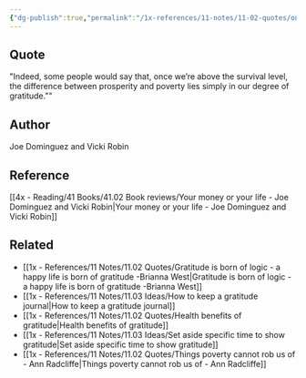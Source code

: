 ```yaml
---
{"dg-publish":true,"permalink":"/1x-references/11-notes/11-02-quotes/once-were-above-the-survival-level-the-difference-between-prosperity-and-poverty-lies-simply-in-our-degree-of-gratitude-joe-dominguez-and-vicki-robin/","title":"Once were above the survival level, the difference between prosperity and poverty lies simply in our degree of gratitude - Joe Dominguez and Vicki Robin","dgShowBacklinks":false}
---
```



## Quote
"Indeed, some people would say that, once we’re above the survival level, the difference between prosperity and poverty lies simply in our degree of gratitude.""

## Author
Joe Dominguez and Vicki Robin

## Reference
[[4x - Reading/41 Books/41.02 Book reviews/Your money or your life - Joe Dominguez and Vicki Robin\|Your money or your life - Joe Dominguez and Vicki Robin]]

## Related
- [[1x - References/11 Notes/11.02 Quotes/Gratitude is born of logic - a happy life is born of gratitude -Brianna West\|Gratitude is born of logic - a happy life is born of gratitude -Brianna West]]
- [[1x - References/11 Notes/11.03 Ideas/How to keep a gratitude journal\|How to keep a gratitude journal]]
- [[1x - References/11 Notes/11.02 Quotes/Health benefits of gratitude\|Health benefits of gratitude]]
- [[1x - References/11 Notes/11.03 Ideas/Set aside specific time to show gratitude\|Set aside specific time to show gratitude]]
- [[1x - References/11 Notes/11.02 Quotes/Things poverty cannot rob us of - Ann Radcliffe\|Things poverty cannot rob us of - Ann Radcliffe]]